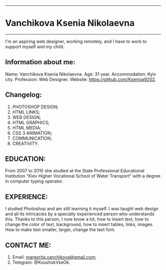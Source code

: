-----------------------
# Vanchikova Ksenia Nikolaevna
-----------------------
I'm an aspiring web designer, working remotely, and I have to work to support myself and my child.


Information about me:
-----------------------
Name: Vanchikova Ksenia Nikolaevna.
Age:	31 year.
Accommodation: Kyiv city.
Profession: Web Designer.
Website: https://github.com/Kseniya9202.

Changelog:
-----------------------
1) PHOTOSHOP DESIGN;
2) HTML LINKS;
3) WEB DESIGN;
4) HTML GRAPHICS;
5) HTML MEDIA;
6) CSS 3 ANIMATION;
7) COMMUNICATION;
8) CREATIVITY.


EDUCATION:
-----------------------
From 2007 to 2010 she studied at the State Professional Educational Institution “Kiev Higher Vocational School of Water Transport” with a degree in computer typing operator.

EXPERIENCE:
-----------------------
I studied Photoshop and am still learning it myself. I was taught web design and all its intricacies by a specially experienced person who understands this. Thanks to this person, I now know a lot, how to insert text, how to change the color of text, background, how to insert tables, links, images. How to make text smaller, larger, change the text font.

CONTACT ME:
-----------------------
1) Email:
margorita.vanchikova@gmail.com;
2) Telegram:
@KsushokVseOk.
